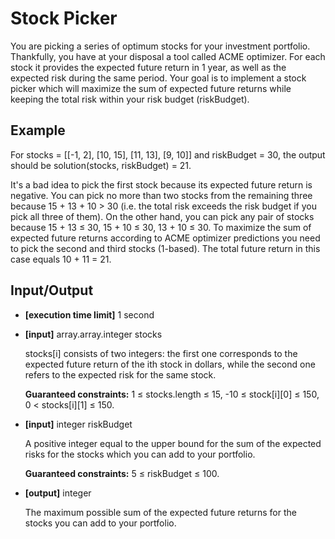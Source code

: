 # Stock Picker

You are picking a series of optimum stocks for your investment portfolio. Thankfully, you have at your disposal a tool called ACME optimizer. For each stock it provides the expected future return in 1 year, as well as the expected risk during the same period. Your goal is to implement a stock picker which will maximize the sum of expected future returns while keeping the total risk within your risk budget (riskBudget).

## Example

For stocks = [[-1, 2], [10, 15], [11, 13], [9, 10]] and riskBudget = 30, the output should be solution(stocks, riskBudget) = 21.

It's a bad idea to pick the first stock because its expected future return is negative. You can pick no more than two stocks from the remaining three because 15 + 13 + 10 > 30 (i.e. the total risk exceeds the risk budget if you pick all three of them). On the other hand, you can pick any pair of stocks because 15 + 13 ≤ 30, 15 + 10 ≤ 30, 13 + 10 ≤ 30. To maximize the sum of expected future returns according to ACME optimizer predictions you need to pick the second and third stocks (1-based). The total future return in this case equals 10 + 11 = 21.

## Input/Output

- **[execution time limit]** 1 second
  
- **[input]** array.array.integer stocks
  
  stocks[i] consists of two integers: the first one corresponds to the expected future return of the ith stock in dollars, while the second one refers to the expected risk for the same stock. 
  
  **Guaranteed constraints:**
  1 ≤ stocks.length ≤ 15, 
  -10 ≤ stock[i][0] ≤ 150, 
  0 < stocks[i][1] ≤ 150.
  
- **[input]** integer riskBudget
  
  A positive integer equal to the upper bound for the sum of the expected risks for the stocks which you can add to your portfolio.

  **Guaranteed constraints:**
  5 ≤ riskBudget ≤ 100.
  
- **[output]** integer

  The maximum possible sum of the expected future returns for the stocks you can add to your portfolio.